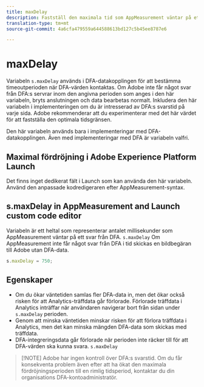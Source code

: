 ```yaml
---
title: maxDelay
description: Fastställ den maximala tid som AppMeasurement väntar på ett svar från DFA innan en bildbegäran skickas.
translation-type: tm+mt
source-git-commit: 4a6cfa479559a644588613bd127c5b45ee8787e6

---
```



# maxDelay

Variabeln `s.maxDelay` används i DFA-datakopplingen för att bestämma timeoutperioden när DFA-värden kontaktas. Om Adobe inte får något svar från DFA:s servrar inom den angivna perioden som anges i den här variabeln, bryts anslutningen och data bearbetas normalt. Inkludera den här variabeln i implementeringen om du är intresserad av DFA:s svarstid på varje sida. Adobe rekommenderar att du experimenterar med det här värdet för att fastställa den optimala tidsgränsen.

Den här variabeln används bara i implementeringar med DFA-datakopplingen. Även med implementeringar med DFA är variabeln valfri.

## Maximal fördröjning i Adobe Experience Platform Launch

Det finns inget dedikerat fält i Launch som kan använda den här variabeln. Använd den anpassade kodredigeraren efter AppMeasurement-syntax.

## s.maxDelay in AppMeasurement and Launch custom code editor

Variabeln är ett heltal som representerar antalet millisekunder som AppMeasurement väntar på ett svar från DFA. `s.maxDelay` Om AppMeasurement inte får något svar från DFA i tid skickas en bildbegäran till Adobe utan DFA-data.

```js
s.maxDelay = 750;
```

## Egenskaper

* Om du ökar väntetiden samlas fler DFA-data in, men det ökar också risken för att Analytics-träffdata går förlorade. Förlorade träffdata i Analytics inträffar när användaren navigerar bort från sidan under `s.maxDelay` perioden.
* Genom att minska väntetiden minskar risken för att förlora träffdata i Analytics, men det kan minska mängden DFA-data som skickas med träffdata.
* DFA-integreringsdata går förlorade när perioden inte räcker till för att DFA-värden ska kunna svara. `s.maxDelay`

> [!NOTE] Adobe har ingen kontroll över DFA:s svarstid. Om du får konsekventa problem även efter att ha ökat den maximala fördröjningsperioden till en rimlig tidsperiod, kontaktar du din organisations DFA-kontoadministratör.
